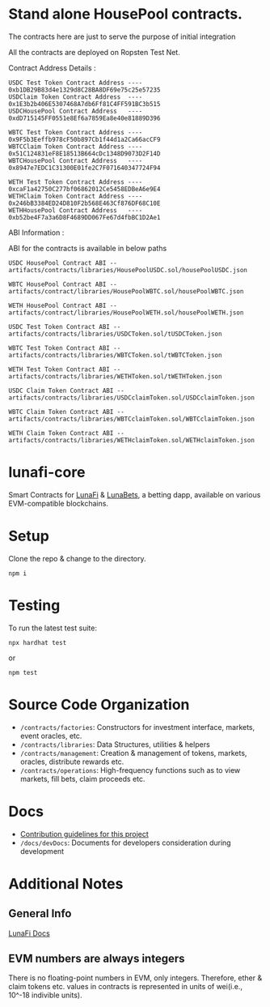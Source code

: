 # Stand alone HousePool contracts.
 
 The contracts here are just to serve the purpose of initial integration <br />

 All the contracts are deployed on Ropsten Test Net. <br />

 Contract Address Details : <br />

 `USDC Test Token Contract Address ---- 0xb1DB29B83d4e1329d8C28BA8DF69e75c25e57235` <br />
 `USDClaim Token Contract Address  ---- 0x1E3b2b406E5307468A7db6Ff81C4FF591BC3b515` <br />
 `USDCHousePool Contract Address   ---- 0xdD715145FF0551e8Ef6a7859Ea8e40e81889D396` <br />
 
 `WBTC Test Token Contract Address ---- 0x9F5b3Eeffb978cF50b897Cb1f44d1a2Ca66acCF9` <br />
 `WBTCClaim Token Contract Address ---- 0x51C124831eF8E18513B664cDc1348D9073D2F14D` <br />
 `WBTCHousePool Contract Address   ---- 0x8947e7EDC1C31300E01fe2C7F071640347724F94` <br />

 `WETH Test Token Contract Address ---- 0xcaF1a42750C277bf06862012Ce5458EDBeA6e9E4` <br />
 `WETHClaim Token Contract Address ---- 0x246bB3384ED24D810F2b568E463Cf876DF68C10E` <br />
 `WETHHousePool Contract Address   ---- 0xb52be4F7a3a6D8F4689DD067Fe67d4fbBC1D2Ae1` <br />

 

ABI  Information : <br />

ABI for the contracts is available in below paths <br />

`USDC HousePool Contract ABI -- artifacts/contracts/libraries/HousePoolUSDC.sol/housePoolUSDC.json` <br />

`WBTC HousePool Contract ABI -- artifacts/contract/libraries/HousePoolWBTC.sol/housePoolWBTC.json` <br />

`WETH HousePool Contract ABI -- artifacts/contract/libraries/HousePoolWETH.sol/housePoolWETH.json` <br />

`USDC Test Token Contract ABI -- artifacts/contracts/libraries/USDCToken.sol/tUSDCToken.json` <br />

`WBTC Test Token Contract ABI -- artifacts/contracts/libraries/WBTCToken.sol/tWBTCToken.json` <br />

`WETH Test Token Contract ABI -- artifacts/contracts/libraries/WETHToken.sol/tWETHToken.json` <br />

`USDC Claim Token Contract ABI -- artifacts/contracts/libraries/USDCclaimToken.sol/USDCclaimToken.json` <br />

`WBTC Claim Token Contract ABI -- artifacts/contracts/libraries/WBTCclaimToken.sol/WBTCclaimToken.json` <br />

`WETH Claim Token Contract ABI -- artifacts/contracts/libraries/WETHclaimToken.sol/WETHclaimToken.json` <br />



# lunafi-core
Smart Contracts for [LunaFi](#) & [LunaBets](https://lunabets.io/), a betting dapp, available on various EVM-compatible blockchains.

# Setup
Clone the repo & change to the directory.

```
npm i
```

# Testing
To run the latest test suite:

```npx hardhat test```

or

```npm test```

# Source Code Organization
- `/contracts/factories`: Constructors for investment interface, markets, event oracles, etc.
- `/contracts/libraries`: Data Structures, utilities & helpers
- `/contracts/management`: Creation & management of tokens, markets, oracles, distribute rewards etc.
- `/contracts/operations`: High-frequency functions such as to view markets, fill bets, claim proceeds etc.

# Docs
- [Contribution guidelines for this project](docs/CONTRIBUTING.md)
- `/docs/devDocs`: Documents for developers consideration during development

# Additional Notes
## General Info
[LunaFi Docs](https;//docs.lunafi.io/)

## EVM numbers are always integers
There is no floating-point numbers in EVM, only integers. Therefore, ether & claim tokens etc. values in contracts is represented in units of wei(i.e., 10^-18 indivible units).

